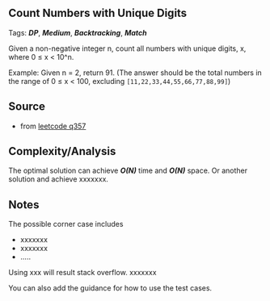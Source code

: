 [comment]: <> (This is a comment, it will not be included. For every question commit to the repository, you should put this readme file in the question/problem folder as a readme file, rename it to README.md)

## Count Numbers with Unique Digits
Tags: ___DP___, ___Medium___, ___Backtracking___, ___Match___

Given a non-negative integer n, count all numbers with unique digits, x, where 0 ≤ x < 10^n.

Example:
Given n = 2, return 91. (The answer should be the total numbers in the range of 0 ≤ x < 100, excluding `[11,22,33,44,55,66,77,88,99]`)

## Source
* from [leetcode q357](https://leetcode.com/problems/count-numbers-with-unique-digits "Count Numbers with Unique Digits")

## Complexity/Analysis
The optimal solution can achieve ___O(N)___ time and ___O(N)___ space. Or another solution and achieve xxxxxxx.

## Notes
The possible corner case includes
* xxxxxxx
* xxxxxxx
* .....

Using xxx will result stack overflow. xxxxxxx

You can also add the guidance for how to use the test cases.
